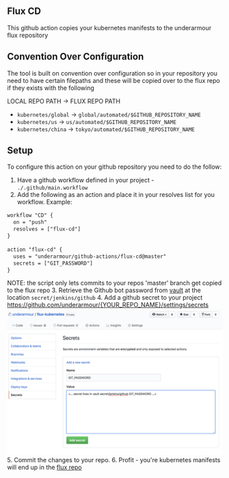 Flux CD
-------

This github action copies your kubernetes manifests to the underarmour flux repository

## Convention Over Configuration

The tool is built on convention over configuration so in your repository you need to have certain filepaths and these will be copied over to the flux repo if they exists with the following

LOCAL REPO PATH -> FLUX REPO PATH
- `kubernetes/global` -> `global/automated/$GITHUB_REPOSITORY_NAME`
- `kubernetes/us` -> `us/automated/$GITHUB_REPOSITORY_NAME`
- `kubernetes/china` -> `tokyo/automated/$GITHUB_REPOSITORY_NAME`

## Setup

To configure this action on your github repository you need to do the follow:

1. Have a github workflow defined in your project - `./.github/main.workflow`
2. Add the following as an action and place it in your resolves list for you workflow. Example:
```
workflow "CD" {
  on = "push"
  resolves = ["flux-cd"]
}

action "flux-cd" {
  uses = "underarmour/github-actions/flux-cd@master"
  secrets = ["GIT_PASSWORD"]
}
```
NOTE: the script only lets commits to your repos 'master' branch get copied to the flux repo
3. Retrieve the Github bot password from [vault](https://vault.uacf.io/ui/vault/secrets/secret/show/jenkins/github) at the location `secret/jenkins/github`
4. Add a github secret to your project https://github.com/underarmour/{YOUR_REPO_NAME}/settings/secrets 
![secret image example](./Secret.png)
5. Commit the changes to your repo.
6. Profit - you're kubernetes manifests will end up in the [flux repo](https://github.com/underarmour/flux-kubernetes)
